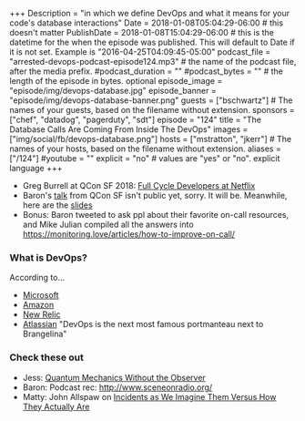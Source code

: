 +++
Description = "in which we define DevOps and what it means for your code's database interactions"
Date = 2018-01-08T05:04:29-06:00 # this doesn't matter
PublishDate = 2018-01-08T15:04:29-06:00 # this is the datetime for the when the episode was published. This will default to Date if it is not set. Example is "2016-04-25T04:09:45-05:00"
podcast_file = "arrested-devops-podcast-episode124.mp3" # the name of the podcast file, after the media prefix.
#podcast_duration = ""
#podcast_bytes = "" # the length of the episode in bytes. optional
episode_image = "episode/img/devops-database.jpg" 
episode_banner = "episode/img/devops-database-banner.png"
guests = ["bschwartz"] # The names of your guests, based on the filename without extension.
sponsors = ["chef", "datadog", "pagerduty", "sdt"]
episode = "124"
title = "The Database Calls Are Coming From Inside The DevOps"
images = ["img/social/fb/devops-database.png"] 
hosts = ["mstratton", "jkerr"] # The names of your hosts, based on the filename without extension.
aliases = ["/124"]
#youtube = ""
explicit = "no" # values are "yes" or "no". explicit language
+++

<!-- show notes -->

* Greg Burrell at QCon SF 2018: [Full Cycle Developers at Netflix](https://www.infoq.com/presentations/netflix-devops)
* Baron's [talk](https://qconsf.com/sf2018/presentation/devops-database) from QCon SF isn't public yet, sorry. It will be. Meanwhile, here are the [slides](https://www.xaprb.com/slides/qconsf-2018-devops-for-the-database/)
* Bonus: Baron tweeted to ask ppl about their favorite on-call resources, and Mike Julian compiled all the answers into https://monitoring.love/articles/how-to-improve-on-call/

### What is DevOps? 

According to...

* [Microsoft](https://azure.microsoft.com/en-us/overview/what-is-devops/)
* [Amazon](https://aws.amazon.com/devops/what-is-devops/)
* [New Relic](https://newrelic.com/devops/what-is-devops#Chapter1WhatIsDevOps)
* [Atlassian](https://www.atlassian.com/devops) "DevOps is the next most famous portmanteau next to Brangelina"

### Check these out

* Jess: [Quantum Mechanics Without the Observer](http://citeseerx.ist.psu.edu/viewdoc/download?doi=10.1.1.473.23&rep=rep1&type=pdf)
* Baron: Podcast rec: http://www.sceneonradio.org/
* Matty: John Allspaw on [Incidents as We Imagine Them Versus How They Actually Are](https://community.pagerduty.com/t/incidents-as-we-imagine-them-versus-how-they-actually-are-with-john-allspaw/2708)
